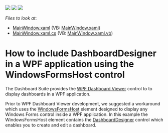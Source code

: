 <!-- default badges list -->
![](https://img.shields.io/endpoint?url=https://codecentral.devexpress.com/api/v1/VersionRange/128581169/16.1.4%2B)
[![](https://img.shields.io/badge/Open_in_DevExpress_Support_Center-FF7200?style=flat-square&logo=DevExpress&logoColor=white)](https://supportcenter.devexpress.com/ticket/details/T408053)
[![](https://img.shields.io/badge/📖_How_to_use_DevExpress_Examples-e9f6fc?style=flat-square)](https://docs.devexpress.com/GeneralInformation/403183)
<!-- default badges end -->
<!-- default file list -->
*Files to look at*:

* [MainWindow.xaml](./CS/WpfDashboardWFH/MainWindow.xaml) (VB: [MainWindow.xaml](./VB/WpfDashboardWFH/MainWindow.xaml))
* [MainWindow.xaml.cs](./CS/WpfDashboardWFH/MainWindow.xaml.cs) (VB: [MainWindow.xaml.vb](./VB/WpfDashboardWFH/MainWindow.xaml.vb))
<!-- default file list end -->
# How to include DashboardDesigner in a WPF application using the WindowsFormsHost control

The Dashboard Suite provides the [WPF Dashboard Viewer](https://docs.devexpress.com/Dashboard/119813/building-the-designer-and-viewer-applications/wpf-viewer) control to to display dashboards in a WPF application. 

Prior to WPF Dashboard Viewer development, we suggested a workaround which uses the <a href="http://msdn.microsoft.com/en-us/library/system.windows.forms.integration.windowsformshost.aspx">WindowsFormsHost</a> element designed to display any Windows Forms control inside a WPF application. In this example the WindowsFormsHost element contains the [DashboardDesigner](https://docs.devexpress.com/Dashboard/DevExpress.DashboardWin.DashboardDesigner) control which enables you to create and edit a dashboard.

